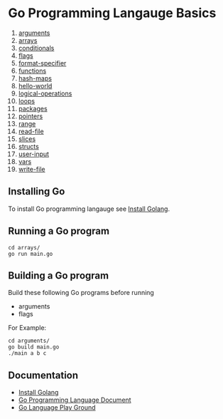 # Go Programming Langauge Basics

1. [arguments](arguments/main.go)
1. [arrays](arrays/main.go)
1. [conditionals](conditionals/main.go)
1. [flags](flags/main.go)
1. [format-specifier](format-specifier/main.go)
1. [functions](functions/main.go)
1. [hash-maps](hash-maps/main.go)
1. [hello-world](hello-world/main.go)
1. [logical-operations](logical-operations/main.go)
1. [loops](loops/main.go)
1. [packages](packages/main.go)
1. [pointers](pointers/main.go)
1. [range](range/main.go)
1. [read-file](read-file/main.go)
1. [slices](slices/main.go)
1. [structs](structs/main.go)
1. [user-input](user-input/main.go)
1. [vars](vars/main.go)
1. [write-file](write-file/main.go)

## Installing Go 
To install Go programming langauge see [Install Golang](https://golang.org/doc/install).

## Running a Go program
```
cd arrays/
go run main.go 
```

## Building a Go program
Build these following Go programs before running 
- arguments
- flags

For Example:
```
cd arguments/
go build main.go
./main a b c   
```

## Documentation
- [Install Golang](https://golang.org/doc/install)
- [Go Programming Language Document](https://golang.org/doc/)
- [Go Language Play Ground](https://play.golang.org/)

